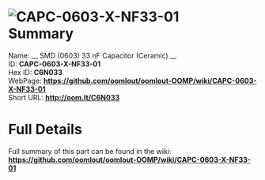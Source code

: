 
![CAPC-0603-X-NF33-01](https://github.com/oomlout/oomlout-OOMP/blob/master/parts/CAPC-0603-X-NF33-01/CAPC-0603-X-NF33-01_420.jpg)   
Summary
=================
  
Name: __ SMD (0603) 33 nF Capacitor (Ceramic) __    
ID: __CAPC-0603-X-NF33-01__   
Hex ID: __C6N033__   
WebPage: __https://github.com/oomlout/oomlout-OOMP/wiki/CAPC-0603-X-NF33-01__   
Short URL: __http://oom.lt/C6N033__   

Full Details
==========================
Full summary of this part can be found in the wiki:   
__https://github.com/oomlout/oomlout-OOMP/wiki/CAPC-0603-X-NF33-01__    


